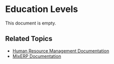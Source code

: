 # Education Levels

This document is empty.

## Related Topics
* [Human Resource Management Documentation](index.md)
* [MixERP Documentation](../index.md)
